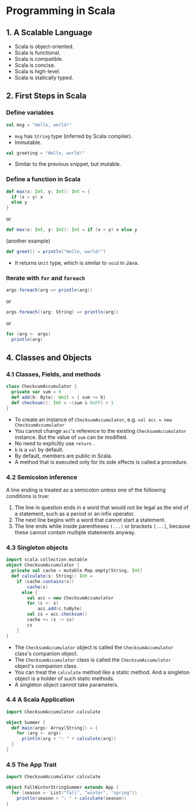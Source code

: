 # Programming in Scala

## 1. A Scalable Language

- Scala is object-oriented.
- Scala is functional.
- Scala is compatible.
- Scala is concise.
- Scala is high-level.
- Scala is statically typed.

## 2. First Steps in Scala

### Define variables

```scala
val msg = "Hello, world!"
```

- `msg` has `String` type (inferred by Scala compiler).
- Immutable.

```scala
val greeting = "Hello, world!"
```

- Similar to the previous snippet, but mutable.

### Define a function in Scala

```scala
def max(x: Int, y: Int): Int = {
  if (x > y) x
  else y
}
```

or

```scala
def max(x: Int, y: Int): Int = if (x > y) x else y
```

(another example)

```scala
def greet() = println("Hello, world!")
```

- It returns `Unit` type, which is similar to `void` in Java.

### Iterate with `for` and `foreach`

```scala
args.foreach(arg => println(arg))
```

or

```scala
args.foreach((arg: String) => println(arg))
```

or

```scala
for (arg <- args)
  println(arg)
```

## 4. Classes and Objects

### 4.1 Classes, Fields, and methods

```scala
class ChecksumAccumulator {
  private var sum = 0
  def add(b: Byte): Unit = { sum += b}
  def checksum(): Int = ~(sum & 0xFF) + 1
}
```

- To create an instance of `ChecksumAccumulator`, e.g. `val acc = new ChecksumAccumulator`
- You cannot change `acc`'s reference to the existing `ChecksumAccumulator` instance. But the value of `sum` can be modified.
- No need to explicitly use `return` .
- `b` is a `val` by default.
- By default, members are public in Scala.
- A method that is executed only for its side effects is called a procedure.

### 4.2 Semicolon inference

A line ending is treated as a semicolon unless one of the following conditions is true:

1. The line in question ends in a word that would not be legal as the end of a statement, such as a period or an infix operator.
2. The next line begins with a word that cannot start a statement.
3. The line ends while inside parentheses `(...)` or brackets `[...]`, because these cannot contain multiple statements anyway.

### 4.3 Singleton objects

```scala
import scala.collection.mutable
object ChecksumAccumulator {
  private val cache = mutable.Map.empty[String, Int]
  def calculate(s: String): Int =
    if (cache.contains(s))
        cache(s)
      else {
        val acc = new ChecksumAccumulator
        for (c <- s)
            acc.add(c.toByte)
        val cs = acc.checksum()
        cache += (s -> cs)
        cs
    }
}
```

- The `ChecksumAccumulator` object is called the `ChecksumAccumulator` class's companion object.
- The `ChecksumAccumulator` class is called the `ChecksumAccumulator` object's companion class.
- You can treat the `calculate` method like a static method. And a singleton object is a holder of such static methods.
- A singleton object cannot take parameters.

### 4.4 A Scala Application

```scala
import ChecksumAccumulator.calculate

object Summer {
  def main(args: Array[String]) = {
    for (arg <- args)
      println(arg + ": " + calculate(arg))
  }
}
```

### 4.5 The App Trait

```scala
import ChecksumAccumulator.calculate

object FallWinterStringSummer extends App {
  for (season <- List("fall", "winter", "spring"))
    println(season + ": " + calculate(season))
}
```
